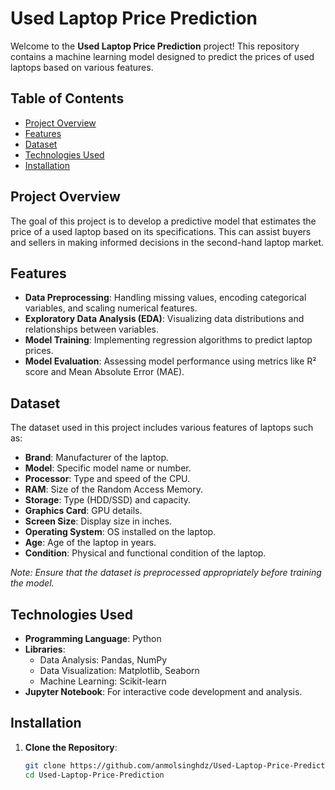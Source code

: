 # Used Laptop Price Prediction

Welcome to the **Used Laptop Price Prediction** project! This repository contains a machine learning model designed to predict the prices of used laptops based on various features.

## Table of Contents

- [Project Overview](#project-overview)
- [Features](#features)
- [Dataset](#dataset)
- [Technologies Used](#technologies-used)
- [Installation](#installation)

## Project Overview

The goal of this project is to develop a predictive model that estimates the price of a used laptop based on its specifications. This can assist buyers and sellers in making informed decisions in the second-hand laptop market.

## Features

- **Data Preprocessing**: Handling missing values, encoding categorical variables, and scaling numerical features.
- **Exploratory Data Analysis (EDA)**: Visualizing data distributions and relationships between variables.
- **Model Training**: Implementing regression algorithms to predict laptop prices.
- **Model Evaluation**: Assessing model performance using metrics like R² score and Mean Absolute Error (MAE).

## Dataset

The dataset used in this project includes various features of laptops such as:

- **Brand**: Manufacturer of the laptop.
- **Model**: Specific model name or number.
- **Processor**: Type and speed of the CPU.
- **RAM**: Size of the Random Access Memory.
- **Storage**: Type (HDD/SSD) and capacity.
- **Graphics Card**: GPU details.
- **Screen Size**: Display size in inches.
- **Operating System**: OS installed on the laptop.
- **Age**: Age of the laptop in years.
- **Condition**: Physical and functional condition of the laptop.

*Note: Ensure that the dataset is preprocessed appropriately before training the model.*

## Technologies Used

- **Programming Language**: Python
- **Libraries**:
  - Data Analysis: Pandas, NumPy
  - Data Visualization: Matplotlib, Seaborn
  - Machine Learning: Scikit-learn
- **Jupyter Notebook**: For interactive code development and analysis.

## Installation

1. **Clone the Repository**:
   ```bash
   git clone https://github.com/anmolsinghdz/Used-Laptop-Price-Prediction.git
   cd Used-Laptop-Price-Prediction
